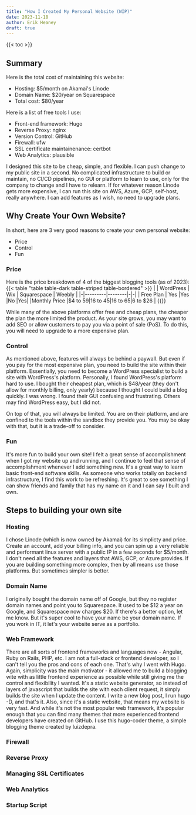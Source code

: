 ```yaml
---
title: "How I Created My Personal Website (WIP)"
date: 2023-11-18
author: Erik Heaney
draft: true
---
```

{{< toc >}}
## Summary
Here is the total cost of maintaining this website:
* Hosting: $5/month on Akamai's Linode
* Domain Name: $20/year on Squarespace
* Total cost: $80/year

Here is a list of free tools I use:
* Front-end framework: Hugo
* Reverse Proxy: nginx
* Version Control: GitHub
* Firewall: ufw
* SSL certificate maintainenance: certbot
* Web Analytics: plausible

I designed this site to be cheap, simple, and flexible. I can push change to my public site in a second. No complicated infrastructure to build or maintain, no CI/CD pipelines, no GUI or platform to learn to use, only for the company to change and I have to relearn. If for whatever reason Linode gets more expensive, I can run this site on AWS, Azure, GCP, self-host, really anywhere. I can add features as I wish, no need to upgrade plans.

## Why Create Your Own Website?
In short, here are 3 very good reasons to create your own personal website:
* Price
* Control
* Fun

### Price
Here is the price breakdown of 4 of the biggest blogging tools (as of 2023): 
{{< table "table table-dark table-striped table-bordered" >}}
| | WordPress | Wix | Squarespace | Weebly |
|-|---------|--------|-|-|
| Free Plan | Yes |Yes |No |Yes|
|Monthly Price |$4 to $59 |$16 to $45 |$16 to $65 |$6 to $26 |
{{</table>}}

While many of the above platforms offer free and cheap plans, the cheaper the plan the more limited the product. As your site grows, you may want to add SEO or allow customers to pay you via a point of sale (PoS). To do this, you will need to upgrade to a more expensive plan. 

### Control
As mentioned above, features will always be behind a paywall. But even if you pay for the most expensive plan, you need to build the site within their platform. Essentially, you need to become a WordPress specialist to build a site with WordPress's platform. Personally, I found WordPress's platform hard to use. I bought their cheapest plan, which is $48/year (they don't allow for monthly billing, only yearly) because I thought I could build a blog quickly. I was wrong. I found their GUI confusing and frustrating. Others may find WordPress easy, but I did not. 

On top of that, you will always be limited. You are on their platform, and are confined to the tools within the sandbox they provide you. You may be okay with that, but it is a trade-off to consider.

### Fun
It's more fun to build your own site! I felt a great sense of accomplishment when I got my website up and running, and I continue to feel that sense of accomplishment whenever I add something new. It's a great way to learn basic front-end software skills. As someone who works totally on backend infrastructure, I find this work to be refreshing. It's great to see something I can show friends and family that has my name on it and I can say I built and own. 

## Steps to building your own site
### Hosting
I chose Linode (which is now owned by Akamai) for its simplicty and price. Create an account, add your billing info, and you can spin up a very reliable and performant linux server with a public IP in a few seconds for $5/month. I don't need all the features and layers that AWS, GCP, or Azure provides. If you are building something more complex, then by all means use those platforms. But sometimes simpler is better. 

### Domain Name
I originally bought the domain name off of Google, but they no register domain names and point you to Squarespace. It used to be $12 a year on Google, and Squarespace now charges $20. If there's a better option, let me know. But it's super cool to have your name be your domain name. If you work in IT, it let's your website serve as a portfolio.

### Web Framework
There are all sorts of frontend frameworks and languages now - Angular, Ruby on Rails, PHP, etc. I am not a full-stack or frontend developer, so I can't tell you the pros and cons of each one. That's why I went with Hugo. Again, simplicity was the main motivator - it allowed me to build a blogging wite with as little frontend experience as possible while still giving me the control and flexibility I wanted. It's a static website generator, so instead of layers of javascript that builds the site with each client request, it simply builds the site when I update the content. I write a new blog post, I run hugo -D, and that's it. Also, since it's a static website, that means my website is very fast. And while it's not the most popular web framework, it's popular enough that you can find many themes that more experienced frontend developers have created on GitHub. I use this hugo-coder theme, a simple blogging theme created by luizdepra. 

### Firewall


### Reverse Proxy


### Managing SSL Certificates


### Web Analytics


### Startup Script
